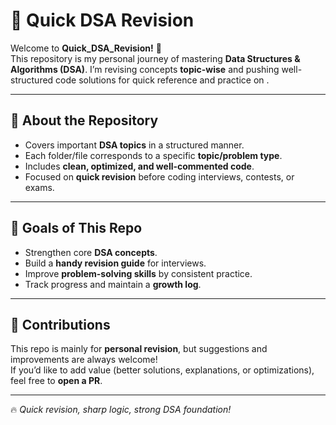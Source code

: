 # 🚀 Quick DSA Revision  

Welcome to **Quick_DSA_Revision!** 🎯  
This repository is my personal journey of mastering **Data Structures & Algorithms (DSA)**. I’m revising concepts **topic-wise** and pushing well-structured code solutions for quick reference and practice on .  

---

## 📌 About the Repository  

- Covers important **DSA topics** in a structured manner.  
- Each folder/file corresponds to a specific **topic/problem type**.  
- Includes **clean, optimized, and well-commented code**.  
- Focused on **quick revision** before coding interviews, contests, or exams.  

---

## 🎯 Goals of This Repo  

- Strengthen core **DSA concepts**.  
- Build a **handy revision guide** for interviews.  
- Improve **problem-solving skills** by consistent practice.  
- Track progress and maintain a **growth log**.  

---

## 🤝 Contributions  

This repo is mainly for **personal revision**, but suggestions and improvements are always welcome!  
If you’d like to add value (better solutions, explanations, or optimizations), feel free to **open a PR**.  

---

🔥 *Quick revision, sharp logic, strong DSA foundation!*  
